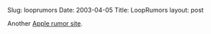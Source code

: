 Slug: looprumors
Date: 2003-04-05
Title: LoopRumors
layout: post

Another <a href="http://www.looprumors.com/">Apple rumor site</a>.
